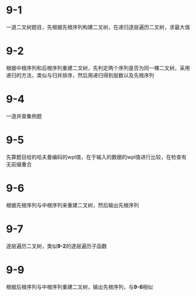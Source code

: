# 9-1

一道二叉树题目，先根据先根序列构建二叉树，在递归逐层遍历二叉树，求最大值

# 9-2

根据中根序列和后根序列重建二叉树，先判定两个序列是否为同一棵二叉树，采用递归的方法，类似与归并排序，然后用递归得到层数以及先根序列

# 9-4

一道并查集例题

# 9-5

先算题目给的哈夫曼编码的wpl值，在于输入的数据的wpl值进行比较，在检查有无前缀重合

# 9-6

根据先根序列与中根序列来重建二叉树，然后输出先根序列

# 9-7

逐层遍历二叉树，类似**9-2**的逐层遍历子函数

# 9-9

根据后根序列与中根序列重建二叉树，输出先根序列，与**9-6**相似